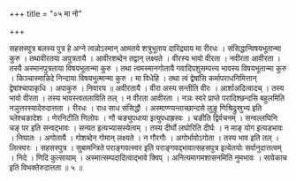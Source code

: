 +++
title = "०५ मा नो"

+++

सहसस्पुत्र बलस्य पुत्र हे अग्ने त्वन्नोऽस्मान् आमतये शत्रुभूताय दारिद्र्याय मा रीरधः । संसिद्धान्विषयभूतान्मा कुरु । तथावीरतया अपुत्रतायै । आवीरशब्देन तद्वान् लक्ष्यते । वीरस्य भावो वीरता । नवीरता आवीरता । तस्यै अस्मानपुत्रताया विषयभूतान्मा कुरु । तथा त्वमस्मानगोतायै गवादिपशुसम्पत्त्य भावस्य विषयभूतान्मा कुरु । किञ्चास्मान्निदे निन्दाया विषयभुत्मान्मा कुरु । मा विधेहि । तथा त्वं द्वेषांसि कर्मापराधनिमित्तान् द्वेषांश्चापाकृधि । अपाकुरु । निवारय ॥ अवीरतायै । वीरा अस्य सन्तीति वीरः । आर्शाअदित्वादच् । तस्य भावो वीरता । तस्य भावस्त्वतलाविति तल् । न वीरता आवीरता । नञः स्वरे प्राप्ते परादिश्छन्दसि बहुलमिति नञुत्तरस्यादेरुदात्तता । रीरधः । राध साध संसिद्धौ । अस्माण्ण्यन्ताच्छान्दसे लुङु णिश्रिद्रुस्रुभ्य इति च्लेश्चङादेशः । णेरनिटीति णिलोपः । णौ चङ्युपधाया इत्युपधाह्रस्वः । चङीति द्विर्वचनम् । सन्वल्लघिनि चङ् पर इति सन्वद्भावः । सन्यत इत्यभ्यासस्येत्वम् । तस्य दीर्घो लघोरिति दीर्घः । न माङ् योग इत्यडभावः । निघातः । अगोतायै । गोशब्देन गोमान् लक्ष्यते । न गौरगौः । अगोर्भावोऽगोता । तस्य भाव इति तल् । लित्स्वरः । सहसस्पुत्र । सुबामन्त्रिते पराङ्गवत्स्वर इति पराङ्गवद्भावात्सहसपुत्र इत्येतयोः सर्वानुदात्तत्वम् । निदे । णिदि कुत्सायाम् । अस्मात्सम्पदादित्वाद्भावे क्विप् । अनित्यमागमशासनमिति नुमभावः । सावेकाच इति विभक्तेरुदात्तता ॥ ५ ॥